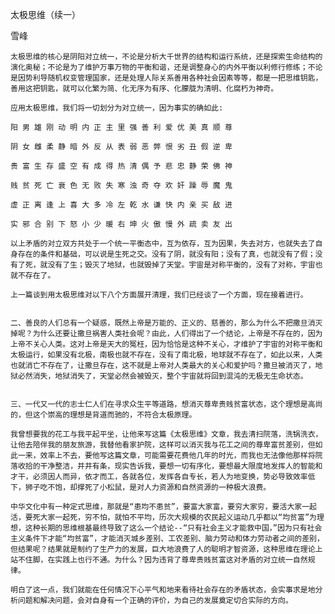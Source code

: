 太极思维（续一）

雪峰


    太极思维的核心是阴阳对立统一，不论是分析大千世界的结构和运行系统，还是探索生命结构的演化奥秘；不论是为了维护万事万物的平衡和谐，还是调整身心的内外平衡以利修行修练；不论是因势利导随机权变管理国家，还是处理人际关系善用各种社会因素等等，都是一把思维钥匙，善用这把钥匙，就可以化繁为简、化无序为有序、化朦胧为清明、化腐朽为神奇。

    应用太极思维，我们将一切划分为对立统一，因为事实的确如此:

    阳 男 雄 刚 动 明 内 正 主 里 强 善 利 爱 优 美 真 顺 尊

    阴 女 雌 柔 静 暗 外 反 从 表 弱 恶 弊 恨 劣 丑 假 逆 卑

    贵 富 生 存 盛 空 有 成 得 热 清 偶 予 悲 忠 静 荣 佛 神

    贱 贫 死 亡 衰 色 无 败 失 寒 浊 奇 夺 欢 奸 躁 辱 魔 鬼

    虚 正 离 逢 上 喜 大 多 冷 左 乾 水 谦 快 内 亲 买 敌 进 

    实 邪 合 别 下 怒 小 少 暖 右 坤 火 傲 慢 外 疏 卖 友 出

    以上矛盾的对立双方共处于一个统一平衡态中，互为依存，互为因果，失去对方，也就失去了自身存在的条件和基础，可以说是生死之交。没有了阴，就没有阳；没有了真，也就没有了假；没有了死，就没有了生；毁灭了地狱，也就毁掉了天堂。宇宙是对称平衡的，没有了对称，宇宙也就不存在了。

    上一篇谈到用太极思维对以下八个方面展开清理，我们已经谈了一个方面，现在接着进行。


    二、善良的人们总有一个疑惑，既然上帝是万能的、正义的、慈善的，那么为什么不把撒旦消灭掉呢？为什么还要让撒旦祸害人类社会呢？由此，人们得出了一个结论，上帝是不存在的，因为上帝不关心人类。这对上帝是天大的冤枉，因为恰恰是这种不关心，才维护了宇宙的对称平衡和太极运行，如果没有北极，南极也就不存在，没有了南北极，地球就不存在了，如此以来，人类也就消亡不存在了，让撒旦存在，这不就是上帝对人类最大的关心和爱护吗？撒旦被消灭了，地狱必然消失，地狱消失了，天堂必然会被毁灭，整个宇宙就将回到混沌的无极无生命状态。


    三、一代又一代的志士仁人们在寻求众生平等道路，想消灭尊卑贵贱贫富状态，这个理想是高尚的，但这个崇高的理想是背道而驰的，不符合太极原理。

    我曾想要我的花工与我平起平坐，让他来写这篇《太极思维》文章，我去清扫院落，洗锅洗衣，让他去陪伴我的朋友旅游，我替他看家护院，这样可以消灭我与花工之间的尊卑富贫差别，但如此一来，效率上不去，要他写这篇文章，可能需要花费他几年的时光，而我也无法像他那样将院落收拾的干净整洁，井井有条，现实告诉我，要想一切有序化，要想最大限度地发挥人的智能和才干，必须因人而异，依才而工，各就各位，发挥各自专长，若人为地变换，势必导致效率低下，狮子吃不饱，却撑死了小松鼠，是对人力资源和自然资源的一种极大浪费。

    中华文化中有一种定式思维，那就是“患均不患贫”，要富大家富，要穷大家穷，要活大家一起活，要死大家一起死，穷不怕，就怕不平均，历次大规模的农民起义运动几乎都以“均贫富”为理想，这种长期的思维根基最终导致了这么一个结论--“只有社会主义才能救中国，”因为只有社会主义条件下才能“均贫富”，才能消灭城乡差别、工农差别、脑力劳动和体力劳动者之间的差别，但结果呢？结果就是制约了生产力的发展，巨大地浪费了人的聪明才智资源，这种思维在理论上站不住脚，在实践上也行不通。为什么？因为违背了尊卑贵贱贫富这对矛盾的对立统一自然规律。

    明白了这一点，我们就能在任何情况下心平气和地来看待社会存在的矛盾状态，会实事求是地分析问题和解决问题，会对自身有一个正确的评价，为自己的发展奠定切合实际的方向。



